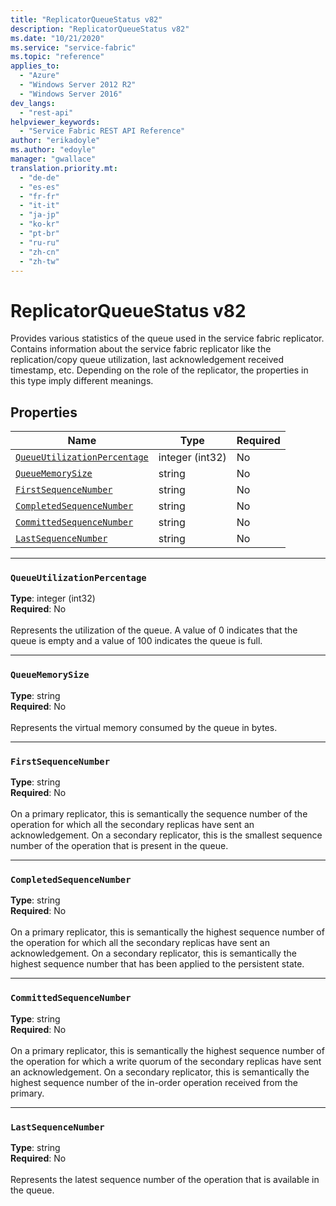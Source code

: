 ```yaml
---
title: "ReplicatorQueueStatus v82"
description: "ReplicatorQueueStatus v82"
ms.date: "10/21/2020"
ms.service: "service-fabric"
ms.topic: "reference"
applies_to: 
  - "Azure"
  - "Windows Server 2012 R2"
  - "Windows Server 2016"
dev_langs: 
  - "rest-api"
helpviewer_keywords: 
  - "Service Fabric REST API Reference"
author: "erikadoyle"
ms.author: "edoyle"
manager: "gwallace"
translation.priority.mt: 
  - "de-de"
  - "es-es"
  - "fr-fr"
  - "it-it"
  - "ja-jp"
  - "ko-kr"
  - "pt-br"
  - "ru-ru"
  - "zh-cn"
  - "zh-tw"
---
```

# ReplicatorQueueStatus v82

Provides various statistics of the queue used in the service fabric replicator.
Contains information about the service fabric replicator like the replication/copy queue utilization, last acknowledgement received timestamp, etc.
Depending on the role of the replicator, the properties in this type imply different meanings.


## Properties
| Name | Type | Required |
| --- | --- | --- |
| [`QueueUtilizationPercentage`](#queueutilizationpercentage) | integer (int32) | No |
| [`QueueMemorySize`](#queuememorysize) | string | No |
| [`FirstSequenceNumber`](#firstsequencenumber) | string | No |
| [`CompletedSequenceNumber`](#completedsequencenumber) | string | No |
| [`CommittedSequenceNumber`](#committedsequencenumber) | string | No |
| [`LastSequenceNumber`](#lastsequencenumber) | string | No |

____
### `QueueUtilizationPercentage`
__Type__: integer (int32) <br/>
__Required__: No<br/>
<br/>
Represents the utilization of the queue. A value of 0 indicates that the queue is empty and a value of 100 indicates the queue is full.

____
### `QueueMemorySize`
__Type__: string <br/>
__Required__: No<br/>
<br/>
Represents the virtual memory consumed by the queue in bytes.

____
### `FirstSequenceNumber`
__Type__: string <br/>
__Required__: No<br/>
<br/>
On a primary replicator, this is semantically the sequence number of the operation for which all the secondary replicas have sent an acknowledgement.
On a secondary replicator, this is the smallest sequence number of the operation that is present in the queue.


____
### `CompletedSequenceNumber`
__Type__: string <br/>
__Required__: No<br/>
<br/>
On a primary replicator, this is semantically the highest sequence number of the operation for which all the secondary replicas have sent an acknowledgement.
On a secondary replicator, this is semantically the highest sequence number that has been applied to the persistent state.


____
### `CommittedSequenceNumber`
__Type__: string <br/>
__Required__: No<br/>
<br/>
On a primary replicator, this is semantically the highest sequence number of the operation for which a write quorum of the secondary replicas have sent an acknowledgement.
On a secondary replicator, this is semantically the highest sequence number of the in-order operation received from the primary.


____
### `LastSequenceNumber`
__Type__: string <br/>
__Required__: No<br/>
<br/>
Represents the latest sequence number of the operation that is available in the queue.
